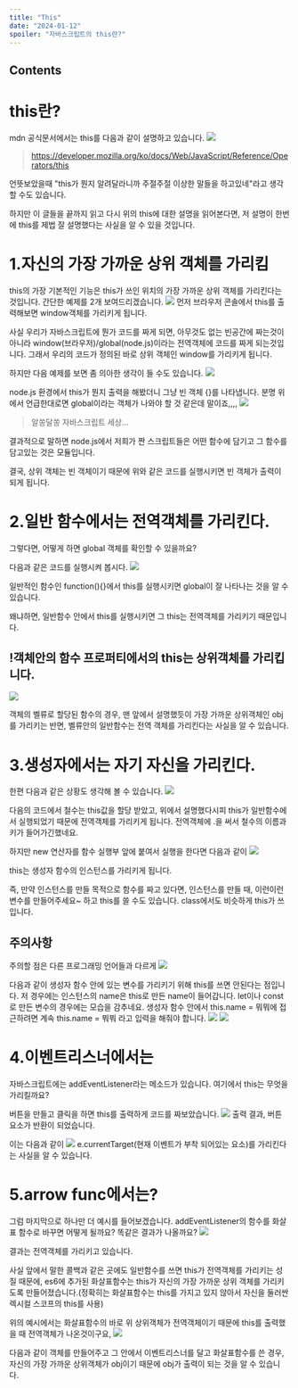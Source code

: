 ```yaml
---
title: "This"
date: "2024-01-12"
spoiler: "자바스크립트의 this란?"
---
```


## Contents

# this란?

mdn 공식문서에서는 this를 다음과 같이 설명하고 있습니다.
![](https://velog.velcdn.com/images/busybusyworld/post/847010ef-f29a-4e90-a931-eb0d1c7b3117/image.png)

> https://developer.mozilla.org/ko/docs/Web/JavaScript/Reference/Operators/this

언뜻보았을때 "this가 뭔지 알려달라니까 주절주절 이상한 말들을 하고있네"라고 생각할 수도 있습니다.

하지만 이 글들을 끝까지 읽고 다시 위의 this에 대한 설명을 읽어본다면, 저 설명이 한번에 this를 제법 잘 설명했다는 사실을 알 수 있을 것입니다.

# 1.자신의 가장 가까운 상위 객체를 가리킴

this의 가장 기본적인 기능은 this가 쓰인 위치의 가장 가까운 상위 객체를 가리킨다는 것입니다. 간단한 예제를 2개 보여드리겠습니다.
![](https://velog.velcdn.com/images/busybusyworld/post/c417df4c-60b9-4b96-bdd4-225fa4778071/image.png)
먼저 브라우저 콘솔에서 this를 출력해보면 window객체를 가리키게 됩니다.

사실 우리가 자바스크립트에 뭔가 코드를 짜게 되면, 아무것도 없는 빈공간에 짜는것이 아니라 window(브라우저)/global(node.js)이라는 전역객체에 코드를 짜게 되는것입니다. 그래서 우리의 코드가 정의된 바로 상위 객체인 window를 가리키게 됩니다.

하지만 다음 예제를 보면 좀 의아한 생각이 들 수도 있습니다.
![](https://velog.velcdn.com/images/busybusyworld/post/a2b61879-541e-4c51-bb9d-671b5188f3ef/image.png)

node.js 환경에서 this가 뭔지 출력을 해봤더니 그냥 빈 객체 {}를 나타냅니다. 분명 위에서 언급한대로면 global이라는 객체가 나와야 할 것 같은데 말이죠,,,,
![](https://velog.velcdn.com/images/busybusyworld/post/a904800a-820e-485a-a222-de51648bbd7e/image.png)

> 알쏭달쏭 자바스크립트 세상...

결과적으로 말하면 node.js에서 저희가 짠 스크립트들은 어떤 함수에 담기고 그 함수를 담고있는 것은 모듈입니다.

결국, 상위 객체는 빈 객체이기 때문에 위와 같은 코드를 실행시키면 빈 객체가 출력이 되게 됩니다.

# 2.일반 함수에서는 전역객체를 가리킨다.

그렇다면, 어떻게 하면 global 객체를 확인할 수 있을까요?

다음과 같은 코드를 실행시켜 봅시다.
![](https://velog.velcdn.com/images/busybusyworld/post/72550d28-cb86-4980-b28e-88aecc7e4145/image.png)

일반적인 함수인 function(){}에서 this를 실행시키면 global이 잘 나타나는 것을 알 수 있습니다.

왜냐하면, 일반함수 안에서 this를 실행시키면 그 this는 전역객체를 가리키기 때문입니다.

## !객체안의 함수 프로퍼티에서의 this는 상위객체를 가리킵니다.

![](https://velog.velcdn.com/images/busybusyworld/post/98e6fcb5-7920-48d2-854c-f5aa92471c6f/image.png)

객체의 벨류로 할당된 함수의 경우, 맨 앞에서 설명했듯이 가장 가까운 상위객체인 obj를 가리키는 반면,
벨류안의 일반함수는 전역 객체를 가리킨다는 사실을 알 수 있습니다.

# 3.생성자에서는 자기 자신을 가리킨다.

한편 다음과 같은 상황도 생각해 볼 수 있습니다.
![](https://velog.velcdn.com/images/busybusyworld/post/d3c31508-1e69-4774-95dd-3c61fe656c26/image.png)

다음의 코드에서 철수는 this값을 할당 받았고, 위에서 설명했다시피 this가 일반함수에서 실행되었기 때문에 전역객체를 가리키게 됩니다.
전역객체에 .을 써서 철수의 이름과 키가 들어가긴했네요.

하지만 new 연산자를 함수 실행부 앞에 붙여서 실행을 한다면 다음과 같이
![](https://velog.velcdn.com/images/busybusyworld/post/15c8c0c9-9942-4c82-878f-d9f8f1e1a090/image.png)

this는 생성자 함수의 인스턴스를 가리키게 됩니다.

즉, 만약 인스턴스를 만들 목적으로 함수를 짜고 있다면, 인스턴스를 만들 때, 이런이런 변수를 만들어주세요~ 하고 this를 쓸 수도 있습니다. class에서도 비슷하게 this가 쓰입니다.

## 주의사항

주의할 점은 다른 프로그래밍 언어들과 다르게
![](https://velog.velcdn.com/images/busybusyworld/post/74433228-3a10-4cb5-b7b4-dfd5e353f8b9/image.png)

다음과 같이 생성자 함수 안에 있는 변수를 가리키기 위해 this를 쓰면 안된다는 점입니다. 저 경우에는 인스턴스의 name은 this로 만든 name이 들어갑니다. let이나 const로 만든 변수의 경우에는 모습을 감추네요.
생성자 함수 안에서 this.name = 뭐뭐에 접근하려면 계속 this.name = 붜붜 라고 입력을 해줘야 합니다.
![](https://velog.velcdn.com/images/busybusyworld/post/56e5b21d-1a04-4b36-a24d-1739a742b153/image.png)
![](https://velog.velcdn.com/images/busybusyworld/post/ae0b2e1c-8efa-4b09-8bb8-cb0666d4a349/image.png)

# 4.이벤트리스너에서는

자바스크립트에는 addEventListener라는 메소드가 있습니다.
여기에서 this는 무엇을 가리킬까요?

버튼을 만들고 클릭을 하면 this를 출력하게 코드를 짜보았습니다.
![](https://velog.velcdn.com/images/busybusyworld/post/26b0f2dd-d012-49b1-ab92-52ba7cd3390f/image.png)
출력 결과, 버튼 요소가 반환이 되었습니다.

이는 다음과 같이
![](https://velog.velcdn.com/images/busybusyworld/post/aaf4bb7b-18a2-460d-b1d8-3bdaf1b8c4c3/image.png)
e.currentTarget(현재 이벤트가 부착 되어있는 요소)를 가리킨다는 사실을 알 수 있습니다.

# 5.arrow func에서는?

그럼 마지막으로 하나만 더 예시를 들어보겠습니다.
addEventListener의 함수를 화살표 함수로 바꾸면 어떻게 될까요? 똑같은 결과가 나올까요?
![](https://velog.velcdn.com/images/busybusyworld/post/f7ec6566-3f4e-4e5c-8ca6-20f96b32e1ea/image.png)

결과는 전역객체를 가리키고 있습니다.

사실 앞에서 말한 콜백과 같은 곳에도 일반함수를 쓰면 this가 전역객체를 가리키는 성질 때문에, es6에 추가된 화살표함수는 this가 자신의 가장 가까운 상위 객체를 가리키도록 만들어졌습니다.(정확히는 화살표함수는 this를 가지고 있지 않아서 자신을 둘러싼 렉시컬 스코프의 this를 사용)

위의 예시에서는 화살표함수의 바로 위 상위객체가 전역객체이기 때문에 this를 출력했을 때 전역객체가 나온것이구요,
![](https://velog.velcdn.com/images/busybusyworld/post/1569d05a-6f8b-4c9c-8012-03ec0bee3322/image.png)

다음과 같이 객체를 만들어주고 그 안에서 이벤트리스너를 달고 화살표함수를 쓴 경우, 자신의 가장 가까운 상위객체가 obj이기 때문에 obj가 출력이 되는 것을 알 수 있습니다.
